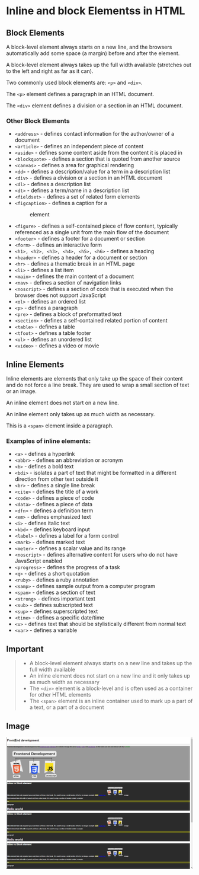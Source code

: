 # Inline and block Elementss in HTML

## Block Elements
A block-level element always starts on a new line, and the browsers automatically add some space (a margin) before and after the element.

A block-level element always takes up the full width available (stretches out to the left and right as far as it can).

Two commonly used block elements are: `<p>` and `<div>`.

The `<p>` element defines a paragraph in an HTML document.

The `<div>` element defines a division or a section in an HTML document.

### Other Block Elements

- `<address>` - defines contact information for the author/owner of a document
- `<article>` - defines an independent piece of content
- `<aside>` - defines some content aside from the content it is placed in
- `<blockquote>` - defines a section that is quoted from another source
- `<canvas>` - defines a area for graphical rendering
- `<dd>` - defines a description/value for a term in a description list
- `<div>` - defines a division or a section in an HTML document
- `<dl>` - defines a description list
- `<dt>` - defines a term/name in a description list
- `<fieldset>` - defines a set of related form elements
- `<figcaption>` - defines a caption for a <figure> element
- `<figure>` - defines a self-contained piece of flow content, typically referenced as a single unit from the main flow of the document
- `<footer>` - defines a footer for a document or section
- `<form>` - defines an interactive form
- `<h1>, <h2>, <h3>, <h4>, <h5>, <h6>` - defines a heading
- `<header>` - defines a header for a document or section
- `<hr>` - defines a thematic break in an HTML page
- `<li>` - defines a list item
- `<main>` - defines the main content of a document
- `<nav>` - defines a section of navigation links
- `<noscript>` - defines a section of code that is executed when the browser does not support JavaScript
- `<ol>` - defines an ordered list
- `<p>` - defines a paragraph
- `<pre>` - defines a block of preformatted text
- `<section>` - defines a self-contained related portion of content
- `<table>` - defines a table
- `<tfoot>` - defines a table footer
- `<ul>` - defines an unordered list
- `<video>` - defines a video or movie

## Inline Elements
Inline elements are elements that only take up the space of their content and do not force a line break. They are used to wrap a small section of text or an image.

An inline element does not start on a new line.

An inline element only takes up as much width as necessary.

This is a `<span>` element inside a paragraph.

### Examples of inline elements: 

- `<a>` - defines a hyperlink
- `<abbr>` - defines an abbreviation or acronym
- `<b>` - defines a bold text
- `<bdi>` - isolates a part of text that might be formatted in a different direction from other text outside it
- `<br>` - defines a single line break
- `<cite>` - defines the title of a work
- `<code>` - defines a piece of code
- `<data>` - defines a piece of data
- `<dfn>` - defines a definition term
- `<em>` - defines emphasized text
- `<i>` - defines italic text
- `<kbd>` - defines keyboard input
- `<label>` - defines a label for a form control
- `<mark>` - defines marked text
- `<meter>` - defines a scalar value and its range
- `<noscript>` - defines alternative content for users who do not have JavaScript enabled
- `<progress>` - defines the progress of a task
- `<q>` - defines a short quotation
- `<ruby>` - defines a ruby annotation
- `<samp>` - defines sample output from a computer program
- `<span>` - defines a section of text
- `<strong>` - defines important text
- `<sub>` - defines subscripted text
- `<sup>` - defines superscripted text
- `<time>` - defines a specific date/time
- `<u>` - defines text that should be stylistically different from normal text
- `<var>` - defines a variable

## Important

> - A block-level element always starts on a new line and takes up the full width available
> - An inline element does not start on a new line and it only takes up as much width as necessary
> - The `<div>` element is a block-level and is often used as a container for other HTML elements
> - The `<span>` element is an inline container used to mark up a part of a text, or a part of a document
## Image
![front-end](./images/image.png)